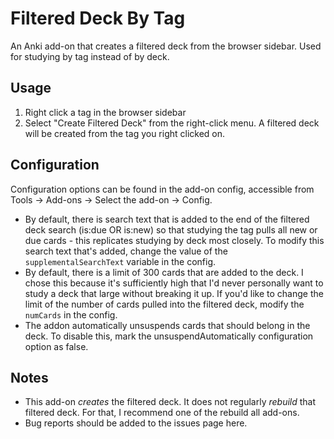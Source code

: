# Filtered Deck By Tag
An Anki add-on that creates a filtered deck from the browser sidebar. Used for studying by tag instead of by deck.

## Usage
1. Right click a tag in the browser sidebar
2. Select "Create Filtered Deck" from the right-click menu. A filtered deck will be created from the tag you right clicked on. 

## Configuration
Configuration options can be found in the add-on config, accessible from Tools → Add-ons → Select the add-on → Config. 
* By default, there is search text that is added to the end of the filtered deck search (is:due OR is:new) so that studying the tag pulls all new or due cards - this replicates studying by deck most closely. To modify this search text that's added, change the value of the `supplementalSearchText` variable in the config. 
* By default, there is a limit of 300 cards that are added to the deck. I chose this because it's sufficiently high that I'd never personally want to study a deck that large without breaking it up. If you'd like to change the limit of the number of cards pulled into the filtered deck, modify the `numCards` in the config. 
* The addon automatically unsuspends cards that should belong in the deck. To disable this, mark the unsuspendAutomatically configuration option as false.

## Notes
* This add-on <i>creates</i> the filtered deck. It does not regularly <i>rebuild</i> that filtered deck. For that, I recommend one of the rebuild all add-ons. 
* Bug reports should be added to the issues page here. 

